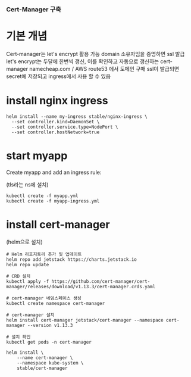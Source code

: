 ### Cert-Manager 구축

# 기본 개념
Cert-manager는 let's encrypt 활용 가능
domain 소유자임을 증명하면 ssl 발급
let's encrypt는 두달에 한번씩 갱신, 이를 확인하고 자동으로 갱신하는 cert-manager
namecheap.com / AWS route53 에서 도메인 구매
ssl이 발급되면 secret에 저장되고 ingress에서 사용 할 수 있음

# install nginx ingress

```
helm install --name my-ingress stable/nginx-ingress \
  --set controller.kind=DaemonSet \
  --set controller.service.type=NodePort \
  --set controller.hostNetwork=true
```

# start myapp

Create myapp and add an ingress rule:

(tls라는 ns에 설치)
```
kubectl create -f myapp.yml
kubectl create -f myapp-ingress.yml
```

# install cert-manager

(helm으로 설치)

```(수정)
# Helm 리포지토리 추가 및 업데이트
helm repo add jetstack https://charts.jetstack.io
helm repo update

# CRD 설치
kubectl apply -f https://github.com/cert-manager/cert-manager/releases/download/v1.13.3/cert-manager.crds.yaml

# cert-manager 네임스페이스 생성
kubectl create namespace cert-manager

# cert-manager 설치
helm install cert-manager jetstack/cert-manager --namespace cert-manager --version v1.13.3

# 설치 확인
kubectl get pods -n cert-manager
```


```
helm install \
    --name cert-manager \
    --namespace kube-system \
    stable/cert-manager
```
